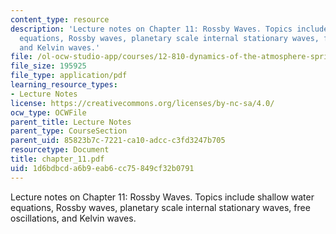 ```yaml
---
content_type: resource
description: 'Lecture notes on Chapter 11: Rossby Waves. Topics include shallow water
  equations, Rossby waves, planetary scale internal stationary waves, free oscillations,
  and Kelvin waves.'
file: /ol-ocw-studio-app/courses/12-810-dynamics-of-the-atmosphere-spring-2008/1d6bdbcda6b9eab6cc75849cf32b0791_chapter_11.pdf
file_size: 195925
file_type: application/pdf
learning_resource_types:
- Lecture Notes
license: https://creativecommons.org/licenses/by-nc-sa/4.0/
ocw_type: OCWFile
parent_title: Lecture Notes
parent_type: CourseSection
parent_uid: 85823b7c-7221-ca10-adcc-c3fd3247b705
resourcetype: Document
title: chapter_11.pdf
uid: 1d6bdbcd-a6b9-eab6-cc75-849cf32b0791
---
```

Lecture notes on Chapter 11: Rossby Waves. Topics include shallow water equations, Rossby waves, planetary scale internal stationary waves, free oscillations, and Kelvin waves.